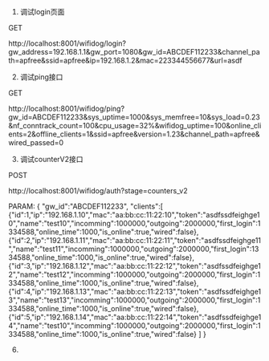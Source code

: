 1. 调试login页面

GET

http://localhost:8001/wifidog/login?gw_address=192.168.1.1&gw_port=1080&gw_id=ABCDEF112233&channel_path=apfree&ssid=apfree&ip=192.168.1.2&mac=223344556677&url=asdf


2. 调试ping接口

GET

http://localhost:8001/wifidog/ping?gw_id=ABCDEF112233&sys_uptime=1000&sys_memfree=10&sys_load=0.23&nf_conntrack_count=100&cpu_usage=32%&wifidog_uptime=100&online_clients=2&offline_clients=1&ssid=apfree&version=1.23&channel_path=apfree&wired_passed=0

3. 调试counterV2接口

POST

http://localhost:8001/wifidog/auth?stage=counters_v2

PARAM:
{
  "gw_id":"ABCDEF112233",
  "clients":[
    {"id":1,"ip":"192.168.1.10","mac":"aa:bb:cc:11:22:10","token":"asdfssdfeighge10","name":"test10","incomming":1000000,"outgoing":2000000,"first_login":1334588,"online_time":1000,"is_online":true,"wired":false},
   {"id":2,"ip":"192.168.1.11","mac":"aa:bb:cc:11:22:11","token":"asdfssdfeighge11","name":"test11","incomming":1000000,"outgoing":2000000,"first_login":1334588,"online_time":1000,"is_online":true,"wired":false},
   {"id":3,"ip":"192.168.1.12","mac":"aa:bb:cc:11:22:12","token":"asdfssdfeighge12","name":"test12","incomming":1000000,"outgoing":2000000,"first_login":1334588,"online_time":1000,"is_online":true,"wired":false},
   {"id":4,"ip":"192.168.1.13","mac":"aa:bb:cc:11:22:13","token":"asdfssdfeighge13","name":"test13","incomming":1000000,"outgoing":2000000,"first_login":1334588,"online_time":1000,"is_online":true,"wired":false},
   {"id":5,"ip":"192.168.1.14","mac":"aa:bb:cc:11:22:14","token":"asdfssdfeighge14","name":"test10","incomming":1000000,"outgoing":2000000,"first_login":1334588,"online_time":1000,"is_online":true,"wired":false}
  ]
}


6. 

